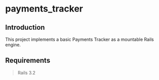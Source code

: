 payments_tracker
================

Introduction
------------
This project implements a basic Payments Tracker as a mountable Rails engine.

Requirements
------------
> Rails 3.2
